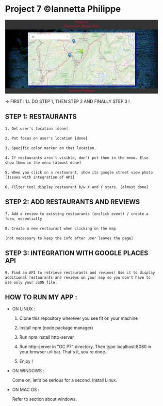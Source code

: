 # Project 7 ©Iannetta Philippe 

![Alt text](./site-screenshot-2.png "Screenshot 1")

-> FIRST I'LL DO STEP 1, THEN STEP 2 AND FINALLY STEP 3 !

## STEP 1: RESTAURANTS

	1. Get user's location [done]

	2. Put focus on user's location [done]

	3. Specific color marker on that location

	4. If restaurants aren't visible, don't put them in the menu. Else show them in the menu [almost done]

	5. When you click on a restaurant, show its google street view photo [Issues with integration of API]

	6. Filter tool display restaurant b/w X and Y stars. [almost done]

## STEP 2: ADD RESTAURANTS AND REVIEWS

	7. Add a review to existing restaurants (onclick event) / create a form, essentially

	8. Create a new restaurant when clicking on the map 
	
	[not necessary to keep the info after user leaves the page]

## STEP 3: INTEGRATION WITH GOOGLE PLACES API

	9. Find an API to retrieve restaurants and reviews! Use it to display additional restaurants and reviews on your map so you don't have to use only your JSON file. 

## HOW TO RUN MY APP :

* ON LINUX : 

	1. Clone this repository wherever you see fit on your machine

	2. Install npm (node package manager)

	3. Run npm install http-server

	4. Run http-server in "OC P7" directory. Then type localhost:8080 in your browser url bar.
That's it, you're done. 

	5. Enjoy !

* ON WINDOWS :

	Come on, let's be serious for a second. Install Linux.

* ON MAC OS :

	Refer to section about windows.	
